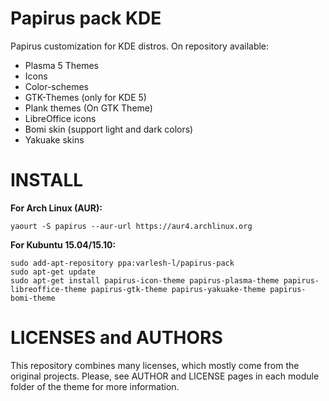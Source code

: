 # Papirus pack KDE
Papirus customization for KDE distros.
On repository available:
* Plasma 5 Themes
* Icons
* Color-schemes
* GTK-Themes (only for KDE 5)
* Plank themes (On GTK Theme)
* LibreOffice icons
* Bomi skin (support light and dark colors)
* Yakuake skins

# INSTALL
**For Arch Linux (AUR):**
```
yaourt -S papirus --aur-url https://aur4.archlinux.org
```
**For Kubuntu 15.04/15.10:**
```
sudo add-apt-repository ppa:varlesh-l/papirus-pack
sudo apt-get update
sudo apt-get install papirus-icon-theme papirus-plasma-theme papirus-libreoffice-theme papirus-gtk-theme papirus-yakuake-theme papirus-bomi-theme 
```

# LICENSES and AUTHORS
This repository combines many licenses, which mostly come from the original projects. Please, see AUTHOR and LICENSE pages in each module folder of the theme for more information.
